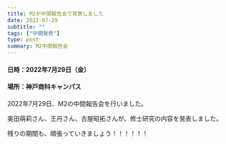 ```yaml
---
title: M2が中間報告会で発表しました
date: 2022-07-29
subtitle: ""
tags: ["中間発表"]
type: post
summary: M2中間報告会
---
```



#### 日時：2022年7月29日（金）
#### 場所：神戸商科キャンパス

2022年7月29日、M2の中間報告会を行いました。

奥田萌莉さん、王丹さん、古屋昭拓さんが、修士研究の内容を発表しました。

残りの期間も、頑張っていきましょう！！！！！！


<!-- 1. 論文採録バージョン -->
<!-- [第一著者]さんの論文が「[学会フルネーム]」に採録されました。 -->

<!-- [公式Webページ](学会公式ページTopのURL) -->


<!-- 書誌情報。書式はPublicationsを参考。変にコードブロックとかで囲まなくてOK -->


<!-- [年月日]に発表予定 -->



<!-- 2. 論文発表済みバージョン -->
<!-- [第一著者]さんが「[学会フルネーム]」で発表しました。 -->

<!-- [公式Webページ](学会公式ページTopのURL) -->


<!-- 書誌情報。書式はPublicationsを参考。変にコードブロックとかで囲まなくてOK -->


<!-- 3. 論文受賞バージョン -->
<!-- [第一著者]さんの論文が「[学会フルネーム]」で「[受賞名]」を受賞しました -->

<!-- [公式Webページ](学会公式ページTopのURL) -->


<!-- 書誌情報。書式はPublicationsを参考。変にコードブロックとかで囲まなくてOK -->

<!-- 同学会複数名の場合は並べて良い感じにして -->